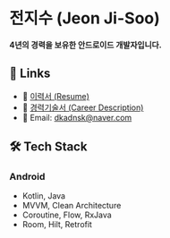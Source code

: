 # 전지수 (Jeon Ji-Soo)
**4년의 경력을 보유한 안드로이드 개발자입니다.**

## 🔗 Links
- 📄 [이력서 (Resume)](https://jisoo0817.github.io/Info/Resume.pdf)
- 💼 [경력기술서 (Career Description)](https://jisoo0817.github.io/Info/CareerDescription.pdf)
- 📧 Email: dkadnsk@naver.com 



## 🛠 Tech Stack
### Android
- Kotlin, Java
- MVVM, Clean Architecture
- Coroutine, Flow, RxJava
- Room, Hilt, Retrofit
